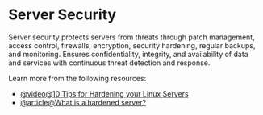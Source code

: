# Server Security

Server security protects servers from threats through patch management, access control, firewalls, encryption, security hardening, regular backups, and monitoring. Ensures confidentiality, integrity, and availability of data and services with continuous threat detection and response.

Learn more from the following resources:

- [@video@10 Tips for Hardening your Linux Servers](https://www.youtube.com/watch?v=Jnxx_IAC0G4)
- [@article@What is a hardened server?](https://www.sophos.com/en-us/cybersecurity-explained/what-is-server-hardening)
